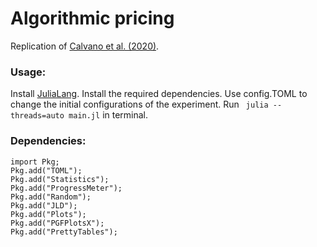 # Algorithmic pricing 
Replication of [Calvano et al. (2020)](https://www.aeaweb.org/articles?id=10.1257/aer.20190623).

### Usage:

Install [JuliaLang](https://julialang.org). Install the required dependencies. Use config.TOML to change the initial configurations of the experiment. Run ``` julia --threads=auto main.jl``` in terminal.

### Dependencies: 
```
import Pkg; 
Pkg.add("TOML"); 
Pkg.add("Statistics"); 
Pkg.add("ProgressMeter"); 
Pkg.add("Random"); 
Pkg.add("JLD"); 
Pkg.add("Plots");
Pkg.add("PGFPlotsX");
Pkg.add("PrettyTables");
```
